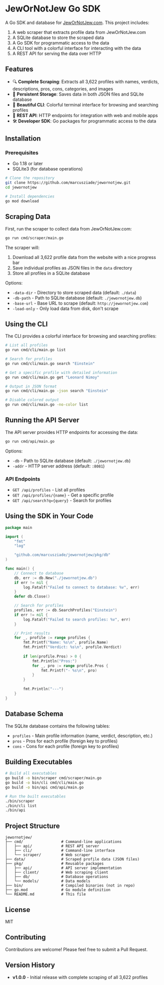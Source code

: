 # JewOrNotJew Go SDK

A Go SDK and database for [JewOrNotJew.com](http://jewornotjew.com). This project includes:

1. A web scraper that extracts profile data from JewOrNotJew.com
2. A SQLite database to store the scraped data
3. A Go SDK for programmatic access to the data
4. A CLI tool with a colorful interface for interacting with the data
5. A REST API for serving the data over HTTP

## Features

- 🔍 **Complete Scraping**: Extracts all 3,622 profiles with names, verdicts, descriptions, pros, cons, categories, and images
- 💾 **Persistent Storage**: Saves data in both JSON files and SQLite database
- 🌈 **Beautiful CLI**: Colorful terminal interface for browsing and searching profiles
- 🚀 **REST API**: HTTP endpoints for integration with web and mobile apps
- 🛠️ **Developer SDK**: Go packages for programmatic access to the data

## Installation

### Prerequisites

- Go 1.18 or later
- SQLite3 (for database operations)

```bash
# Clone the repository
git clone https://github.com/marcusziade/jewornotjew.git
cd jewornotjew

# Install dependencies
go mod download
```

## Scraping Data

First, run the scraper to collect data from JewOrNotJew.com:

```bash
go run cmd/scraper/main.go
```

The scraper will:
1. Download all 3,622 profile data from the website with a nice progress bar
2. Save individual profiles as JSON files in the `data` directory
3. Store all profiles in a SQLite database

Options:
- `-data-dir` - Directory to store scraped data (default: `./data`)
- `-db-path` - Path to SQLite database (default: `./jewornotjew.db`)
- `-base-url` - Base URL to scrape (default: `http://jewornotjew.com`)
- `-load-only` - Only load data from disk, don't scrape

## Using the CLI

The CLI provides a colorful interface for browsing and searching profiles:

```bash
# List all profiles
go run cmd/cli/main.go list

# Search for profiles
go run cmd/cli/main.go search "Einstein"

# Get a specific profile with detailed information
go run cmd/cli/main.go get "Leonard Nimoy"

# Output in JSON format
go run cmd/cli/main.go -json search "Einstein"

# Disable colored output
go run cmd/cli/main.go -no-color list
```

## Running the API Server

The API server provides HTTP endpoints for accessing the data:

```bash
go run cmd/api/main.go
```

Options:
- `-db` - Path to SQLite database (default: `./jewornotjew.db`)
- `-addr` - HTTP server address (default: `:8081`)

### API Endpoints

- `GET /api/profiles` - List all profiles
- `GET /api/profiles/{name}` - Get a specific profile
- `GET /api/search?q={query}` - Search for profiles

## Using the SDK in Your Code

```go
package main

import (
	"fmt"
	"log"

	"github.com/marcusziade/jewornotjew/pkg/db"
)

func main() {
	// Connect to database
	db, err := db.New("./jewornotjew.db")
	if err != nil {
		log.Fatalf("Failed to connect to database: %v", err)
	}
	defer db.Close()

	// Search for profiles
	profiles, err := db.SearchProfiles("Einstein")
	if err != nil {
		log.Fatalf("Failed to search profiles: %v", err)
	}

	// Print results
	for _, profile := range profiles {
		fmt.Printf("Name: %s\n", profile.Name)
		fmt.Printf("Verdict: %s\n", profile.Verdict)
		
		if len(profile.Pros) > 0 {
			fmt.Println("Pros:")
			for _, pro := range profile.Pros {
				fmt.Printf("- %s\n", pro)
			}
		}
		
		fmt.Println("---")
	}
}
```

## Database Schema

The SQLite database contains the following tables:

- `profiles` - Main profile information (name, verdict, description, etc.)
- `pros` - Pros for each profile (foreign key to profiles)
- `cons` - Cons for each profile (foreign key to profiles)

## Building Executables

```bash
# Build all executables
go build -o bin/scraper cmd/scraper/main.go
go build -o bin/cli cmd/cli/main.go
go build -o bin/api cmd/api/main.go

# Run the built executables
./bin/scraper
./bin/cli list
./bin/api
```

## Project Structure

```
jewornotjew/
├── cmd/                 # Command-line applications
│   ├── api/             # REST API server
│   ├── cli/             # Command-line interface
│   └── scraper/         # Web scraper
├── data/                # Scraped profile data (JSON files)
├── pkg/                 # Reusable packages
│   ├── api/             # API server implementation
│   ├── client/          # Web scraping client
│   ├── db/              # Database operations
│   └── models/          # Data models
├── bin/                 # Compiled binaries (not in repo)
├── go.mod               # Go module definition
└── README.md            # This file
```

## License

MIT

## Contributing

Contributions are welcome! Please feel free to submit a Pull Request.

## Version History

- **v1.0.0** - Initial release with complete scraping of all 3,622 profiles